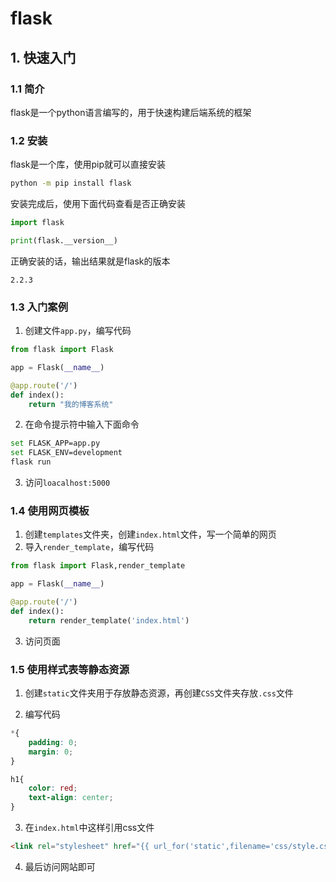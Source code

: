 # flask

## 1. 快速入门

### 1.1 简介

flask是一个python语言编写的，用于快速构建后端系统的框架

### 1.2 安装

flask是一个库，使用pip就可以直接安装

```bash
python -m pip install flask
```

安装完成后，使用下面代码查看是否正确安装

```py
import flask

print(flask.__version__)
```

正确安装的话，输出结果就是flask的版本

```
2.2.3
```

### 1.3 入门案例

1. 创建文件`app.py`，编写代码

```py
from flask import Flask

app = Flask(__name__)

@app.route('/')
def index():
    return "我的博客系统"
```

2. 在命令提示符中输入下面命令

```bash
set FLASK_APP=app.py
set FLASK_ENV=development
flask run
```

3. 访问`loacalhost:5000`

### 1.4 使用网页模板

1. 创建`templates`文件夹，创建`index.html`文件，写一个简单的网页
2. 导入`render_template`，编写代码

```py
from flask import Flask,render_template

app = Flask(__name__)

@app.route('/')
def index():
    return render_template('index.html')
```

3. 访问页面

### 1.5 使用样式表等静态资源

1. 创建`static`文件夹用于存放静态资源，再创建`CSS`文件夹存放`.css`文件

2. 编写代码

```css
*{
    padding: 0;
    margin: 0;
}

h1{
    color: red;
    text-align: center;
}
```

3. 在`index.html`中这样引用css文件

```html
<link rel="stylesheet" href="{{ url_for('static',filename='css/style.css')}}">
```

4. 最后访问网站即可